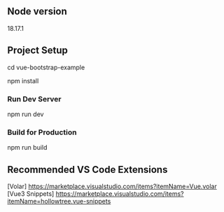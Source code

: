 ## Node version
18.17.1

## Project Setup
cd vue-bootstrap-example

npm install

### Run Dev Server
npm run dev

### Build for Production
npm run build

## Recommended VS Code Extensions
[Volar] https://marketplace.visualstudio.com/items?itemName=Vue.volar
[Vue3 Snippets] https://marketplace.visualstudio.com/items?itemName=hollowtree.vue-snippets